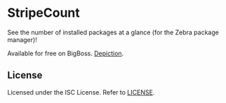 # StripeCount
See the number of installed packages at a glance (for the Zebra package manager)!

Available for free on BigBoss. [Depiction](https://moreinfo.thebigboss.org/moreinfo/depiction.php?file=stripecountDp).

## License
Licensed under the ISC License. Refer to [LICENSE](LICENSE).
